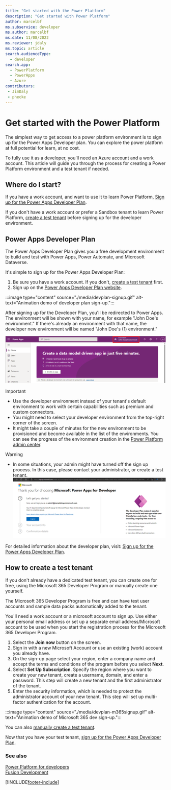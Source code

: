 ```yaml
---
title: "Get started with the Power Platform"
description: "Get started with Power Platform"
author: marcelbf
ms.subservice: developer
ms.author: marcelbf
ms.date: 11/08/2022
ms.reviewer: jdaly
ms.topic: article
search.audienceType: 
  - developer
search.app: 
  - PowerPlatform
  - PowerApps
  - Azure
contributors:
 - JimDaly
 - phecke 
---
```


# Get started with the Power Platform

The simplest way to get access to a power platform environment is to sign up for the Power Apps Developer plan. You can explore the power platform at full potential for learn, at no cost.

To fully use it as a developer, you'll need an Azure account and a work account. This article will guide you through the process for creating a Power Platform environment and a test tenant if needed.

## Where do I start?

If you have a work account, and want to use it to learn Power Platform, [Sign up for the Power Apps Developer Plan](#power-apps-developer-plan).

If you don't have a work account or prefer a Sandbox tenant to learn Power Platform, [create a test tenant](#how-to-create-a-test-tenant) before signing up for the developer environment.

## Power Apps Developer Plan

The Power Apps Developer Plan gives you a free development environment to build and test with Power Apps, Power Automate, and Microsoft Dataverse.

It's simple to sign up for the Power Apps Developer Plan:

1. Be sure you have a work account. If you don't, [create a test tenant](#how-to-create-a-test-tenant) first.
2. Sign up on the [Power Apps Developer Plan website](https://aka.ms/PowerAppsDevPlan).

:::image type="content" source="./media/devplan-signup.gif" alt-text="Animation demo of developer plan sign-up.":::

After signing up for the Developer Plan, you'll be redirected to Power Apps. The environment will be shown with your name, for example "John Doe's environment." If there's already an environment with that name, the developer new environment will be named "John Doe's (1) environment."

![Maker Portal.](media/devplan-makerportal.png "Maker Portal")

> [!IMPORTANT]
> - Use the developer environment instead of your tenant's default environment to work with certain capabilities such as premium and custom connectors.
> - You might need to select your developer environment from the top-right corner of the screen.
> - It might take a couple of minutes for the new environment to be provisioned and become available in the list of the environments. You can see the progress of the environment creation in the [Power Platform admin center](https://admin.powerplatform.com).

> [!WARNING]
> - In some situations, your admin might have turned off the sign up process. In this case, please contact your administrator, or create a test tenant.
> ![Viral Blocked.](media/devplan-viralblocked.png "Viral Blocked")

For detailed information about the developer plan, visit: [Sign up for the Power Apps Developer Plan](/power-apps/maker/developer-plan).

## How to create a test tenant

If you don't already have a dedicated test tenant, you can create one for free, using the Microsoft 365 Developer Program or manually create one yourself.

The Microsoft 365 Developer Program is free and can have test user accounts and sample data packs automatically added to the tenant.

You'll need a work account or a microsoft account to sign up. Use either your personal email address or set up a separate email address/Microsoft account to be used when you start the registration process for the Microsoft 365 Developer Program.

1. Select the **Join now** button on the screen.
2. Sign in with a new Microsoft Account or use an existing (work) account you already have.
3. On the sign-up page select your region, enter a company name and accept the terms and conditions of the program before you select **Next**.
4. Select **Set Up Subscription**. Specify the region where you want to create your new tenant, create a username, domain, and enter a password. This step will create a new tenant and the first administrator of the tenant.
5. Enter the security information, which is needed to protect the administrator account of your new tenant.  This step will set up multi-factor authentication for the account.

:::image type="content" source="./media/devplan-m365signup.gif" alt-text="Animation demo of Microsoft 365 dev sign-up.":::

You can also [manually create a test tenant](/azure/active-directory/develop/quickstart-create-new-tenant).

Now that you have your test tenant, [sign up for the Power Apps Developer Plan](#power-apps-developer-plan).

### See also

[Power Platform for developers](get-started.md)<br/>
[Fusion Development](fusion-development.md)<br/>

[!INCLUDE[footer-include](../includes/footer-banner.md)]